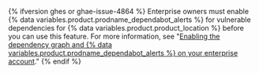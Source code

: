 {% ifversion ghes or ghae-issue-4864 %}
Enterprise owners must enable
{% data variables.product.prodname_dependabot_alerts %} for vulnerable dependencies for {% data variables.product.product_location %} before you can use this feature. For more information, see "[Enabling the dependency graph and {% data variables.product.prodname_dependabot_alerts %} on your enterprise account](/admin/configuration/managing-connections-between-your-enterprise-accounts/enabling-the-dependency-graph-and-dependabot-alerts-on-your-enterprise-account)."
{% endif %}

